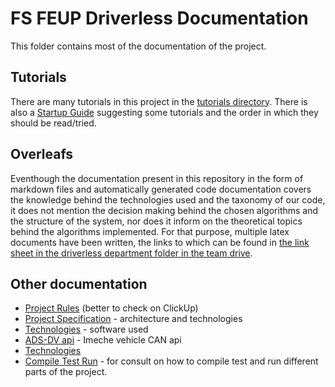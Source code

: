 # FS FEUP Driverless Documentation

This folder contains most of the documentation of the project.

## Tutorials

There are many tutorials in this project in the [tutorials directory](./tutorials). There is also a [Startup Guide](./tutorials/startup_guide.md) suggesting some tutorials and the order in which they should be read/tried.

## Overleafs

Eventhough the documentation present in this repository in the form of markdown files and automatically generated code documentation covers the knowledge behind the technologies used and the taxonomy of our code, it does not mention the decision making behind the chosen algorithms and the structure of the system, nor does it inform on the theoretical topics behind the algorithms implemented. For that purpose, multiple latex documents have been written, the links to which can be found in [the link sheet in the driverless department folder in the team drive](https://docs.google.com/spreadsheets/d/1MUdDihW-dqeDDNovojhoVhDkRuGk1GhLK0LonZQh4fA/edit#gid=0).

## Other documentation

- [Project Rules](./project-rules.md) (better to check on ClickUp)
- [Project Specification](./project-specification.md) - architecture and technologies
- [Technologies](./technologies.md) - software used
- [ADS-DV api](./ads-dv-api.md) - Imeche vehicle CAN api
- [Technologies](./technologies.md)
- [Compile Test Run](./compile-test-run.md) - for consult on how to compile test and run different parts of the project. 
